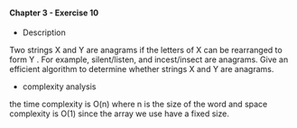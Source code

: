 #### Chapter 3 - Exercise 10
* Description

Two strings X and Y are anagrams if the letters of X can be rearranged
to form Y . For example, silent/listen, and incest/insect are anagrams. Give an
efficient algorithm to determine whether strings X and Y are anagrams.

* complexity analysis

the time complexity is O(n) where n is the size of the word and space complexity is O(1) since the array we use have a fixed size. 





